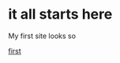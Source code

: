 # it all starts here
My first site looks so

[first](https://stim17.github.io/first/ "my first work")
